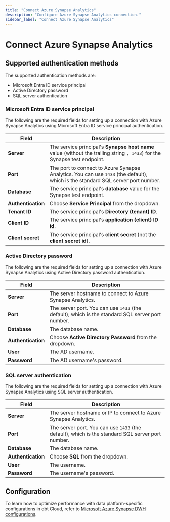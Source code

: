 ```yaml
---
title: "Connect Azure Synapse Analytics"
description: "Configure Azure Synapse Analytics connection."
sidebar_label: "Connect Azure Synapse Analytics"
---
```


# Connect Azure Synapse Analytics <Lifecycle status="preview" />

## Supported authentication methods
The supported authentication methods are: 
- Microsoft Entra ID service principal
- Active Directory password
- SQL server authentication

### Microsoft Entra ID service principal 
The following are the required fields for setting up a connection with Azure Synapse Analytics using Microsoft Entra ID service principal authentication. 

| Field | Description |
| --- | --- |
| **Server** | The service principal's **Synapse host name** value (without the trailing string `, 1433`) for the Synapse test endpoint. |
| **Port** | The port to connect to Azure Synapse Analytics. You can use `1433` (the default), which is the standard SQL server port number. |
| **Database** | The service principal's **database** value for the Synapse test endpoint. |
| **Authentication** | Choose **Service Principal** from the dropdown. | 
| **Tenant ID** | The service principal's **Directory (tenant) ID**. |
| **Client ID** | The service principal's **application (client) ID id**. |
| **Client secret** | The service principal's **client secret** (not the **client secret id**). |  


### Active Directory password 

The following are the required fields for setting up a connection with Azure Synapse Analytics using Active Directory password authentication. 

| Field | Description |
| --- | --- |
| **Server** | The server hostname to connect to Azure Synapse Analytics. |
| **Port** | The server port. You can use `1433` (the default), which is the standard SQL server port number. |
| **Database** | The database name. |
| **Authentication** | Choose **Active Directory Password** from the dropdown. | 
| **User** | The AD username. |
| **Password** | The AD username's password. |


### SQL server authentication

The following are the required fields for setting up a connection with Azure Synapse Analytics using SQL server authentication. 

| Field | Description |
| --- | --- |
| **Server** | The server hostname or IP to connect to Azure Synapse Analytics. |
| **Port** | The server port. You can use `1433` (the default), which is the standard SQL server port number. |
| **Database** | The database name. |
| **Authentication** | Choose **SQL** from the dropdown. | 
| **User** | The username. |
| **Password** | The username's password. |


## Configuration 

To learn how to optimize performance with data platform-specific configurations in dbt Cloud, refer to [Microsoft Azure Synapse DWH configurations](/reference/resource-configs/azuresynapse-configs).
